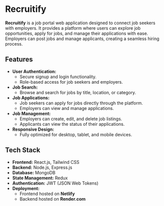 # Recruitify

**Recruitify** is a job portal web application designed to connect job seekers with employers. It provides a platform where users can explore job opportunities, apply for jobs, and manage their applications with ease. Employers can post jobs and manage applicants, creating a seamless hiring process.

## Features

- **User Authentication:**
  - Secure signup and login functionality.
  - Role-based access for job seekers and employers.
- **Job Search:**
  - Browse and search for jobs by title, location, or category.
- **Job Applications:**
  - Job seekers can apply for jobs directly through the platform.
  - Employers can view and manage applications.
- **Job Management:**
  - Employers can create, edit, and delete job listings.
  - Applicants can view the status of their applications.
- **Responsive Design:**
  - Fully optimized for desktop, tablet, and mobile devices.

## Tech Stack

- **Frontend:** React.js, Tailwind CSS
- **Backend:** Node.js, Express.js
- **Database:** MongoDB
- **State Management:** Redux
- **Authentication:** JWT (JSON Web Tokens)
- **Deployment:**
  - Frontend hosted on **Netlify**
  - Backend hosted on **Render.com**


